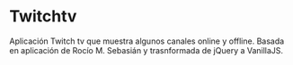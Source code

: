 # Twitchtv

Aplicación Twitch tv que muestra algunos canales online y offline.
Basada en aplicación de Rocío M. Sebasián y trasnformada de jQuery a VanillaJS.
